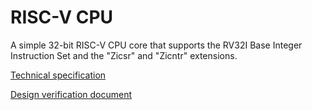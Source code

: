 # RISC-V CPU

A simple 32-bit RISC-V CPU core that supports the RV32I Base Integer Instruction Set and the "Zicsr" and "Zicntr" extensions.

[Technical specification](./doc/technical_specification.md)

[Design verification document](./doc/dv_doc.md)
